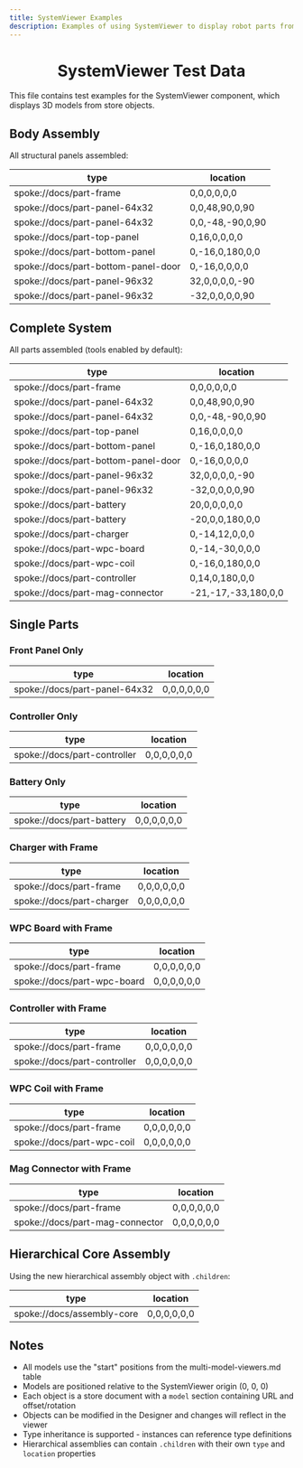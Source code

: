```yaml
---
title: SystemViewer Examples
description: Examples of using SystemViewer to display robot parts from the store
---
```


<Flex justify="between" align="center" mb="4">
<Box>

# SystemViewer Test Data

</Box>
<ResetStoreButton size="1" />
</Flex>

This file contains test examples for the SystemViewer component, which displays 3D models from store objects.

## Body Assembly

All structural panels assembled:

<SystemViewer height={480}>

| type | location |
|--------|----------|
| spoke://docs/part-frame | 0,0,0,0,0,0 |
| spoke://docs/part-panel-64x32 | 0,0,48,90,0,90 |
| spoke://docs/part-panel-64x32 | 0,0,-48,-90,0,90 |
| spoke://docs/part-top-panel | 0,16,0,0,0,0 |
| spoke://docs/part-bottom-panel | 0,-16,0,180,0,0 |
| spoke://docs/part-bottom-panel-door | 0,-16,0,0,0,0 |
| spoke://docs/part-panel-96x32 | 32,0,0,0,0,-90 |
| spoke://docs/part-panel-96x32 | -32,0,0,0,0,90 |

</SystemViewer>

## Complete System

All parts assembled (tools enabled by default):

<SystemViewer height={420} expandedHeight={620}>

| type | location |
|--------|----------|
| spoke://docs/part-frame | 0,0,0,0,0,0 |
| spoke://docs/part-panel-64x32 | 0,0,48,90,0,90 |
| spoke://docs/part-panel-64x32 | 0,0,-48,-90,0,90 |
| spoke://docs/part-top-panel | 0,16,0,0,0,0 |
| spoke://docs/part-bottom-panel | 0,-16,0,180,0,0 |
| spoke://docs/part-bottom-panel-door | 0,-16,0,0,0,0 |
| spoke://docs/part-panel-96x32 | 32,0,0,0,0,-90 |
| spoke://docs/part-panel-96x32 | -32,0,0,0,0,90 |
| spoke://docs/part-battery | 20,0,0,0,0,0 |
| spoke://docs/part-battery | -20,0,0,180,0,0 |
| spoke://docs/part-charger | 0,-14,12,0,0,0 |
| spoke://docs/part-wpc-board | 0,-14,-30,0,0,0 |
| spoke://docs/part-wpc-coil | 0,-16,0,180,0,0 |
| spoke://docs/part-controller | 0,14,0,180,0,0 |
| spoke://docs/part-mag-connector | -21,-17,-33,180,0,0 |

</SystemViewer>

## Single Parts

### Front Panel Only

<SystemViewer height={320}>

| type | location |
|--------|----------|
| spoke://docs/part-panel-64x32 | 0,0,0,0,0,0 |

</SystemViewer>

### Controller Only

<SystemViewer height={320}>

| type | location |
|--------|----------|
| spoke://docs/part-controller | 0,0,0,0,0,0 |

</SystemViewer>

### Battery Only

<SystemViewer height={320}>

| type | location |
|--------|----------|
| spoke://docs/part-battery | 0,0,0,0,0,0 |

</SystemViewer>

### Charger with Frame

<SystemViewer height={380}>

| type | location |
|--------|----------|
| spoke://docs/part-frame | 0,0,0,0,0,0 |
| spoke://docs/part-charger | 0,0,0,0,0,0 |

</SystemViewer>

### WPC Board with Frame

<SystemViewer height={380}>

| type | location |
|--------|----------|
| spoke://docs/part-frame | 0,0,0,0,0,0 |
| spoke://docs/part-wpc-board | 0,0,0,0,0,0 |

</SystemViewer>

### Controller with Frame

<SystemViewer height={380}>

| type | location |
|--------|----------|
| spoke://docs/part-frame | 0,0,0,0,0,0 |
| spoke://docs/part-controller | 0,0,0,0,0,0 |

</SystemViewer>

### WPC Coil with Frame

<SystemViewer height={380}>

| type | location |
|--------|----------|
| spoke://docs/part-frame | 0,0,0,0,0,0 |
| spoke://docs/part-wpc-coil | 0,0,0,0,0,0 |

</SystemViewer>

### Mag Connector with Frame

<SystemViewer height={380}>

| type | location |
|--------|----------|
| spoke://docs/part-frame | 0,0,0,0,0,0 |
| spoke://docs/part-mag-connector | 0,0,0,0,0,0 |

</SystemViewer>

## Hierarchical Core Assembly

Using the new hierarchical assembly object with `.children`:

<SystemViewer height={420} expandedHeight={620}>

| type | location |
|--------|----------|
| spoke://docs/assembly-core | 0,0,0,0,0,0 |

</SystemViewer>

## Notes

- All models use the "start" positions from the multi-model-viewers.md table
- Models are positioned relative to the SystemViewer origin (0, 0, 0)
- Each object is a store document with a `model` section containing URL and offset/rotation
- Objects can be modified in the Designer and changes will reflect in the viewer
- Type inheritance is supported - instances can reference type definitions
- Hierarchical assemblies can contain `.children` with their own `type` and `location` properties
